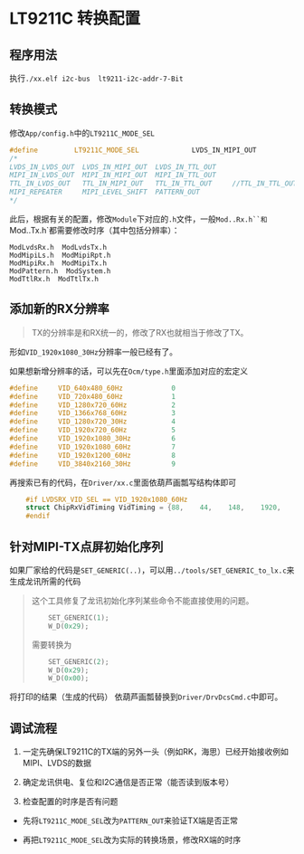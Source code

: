 # LT9211C 转换配置

## 程序用法

执行`./xx.elf i2c-bus  lt9211-i2c-addr-7-Bit`

## 转换模式

修改`App/config.h`中的`LT9211C_MODE_SEL`

```c
#define         LT9211C_MODE_SEL             LVDS_IN_MIPI_OUT
/*
LVDS_IN_LVDS_OUT  LVDS_IN_MIPI_OUT  LVDS_IN_TTL_OUT
MIPI_IN_LVDS_OUT  MIPI_IN_MIPI_OUT  MIPI_IN_TTL_OUT
TTL_IN_LVDS_OUT   TTL_IN_MIPI_OUT   TTL_IN_TTL_OUT     //TTL_IN_TTL_OUT时需注意ttltx 8264寄存器配置
MIPI_REPEATER     MIPI_LEVEL_SHIFT  PATTERN_OUT
*/
```

此后，根据有关的配置，修改`Module`下对应的`.h`文件，一般`Mod..Rx.h``和`Mod..Tx.h`都需要修改时序（其中包括分辨率）：

```
ModLvdsRx.h  ModLvdsTx.h
ModMipiLs.h  ModMipiRpt.h
ModMipiRx.h  ModMipiTx.h
ModPattern.h  ModSystem.h
ModTtlRx.h  ModTtlTx.h
```

## 添加新的RX分辨率

> TX的分辨率是和RX统一的，修改了RX也就相当于修改了TX。

形如`VID_1920x1080_30Hz`分辨率一般已经有了。

如果想新增分辨率的话，可以先在`Ocm/type.h`里面添加对应的宏定义

```c
#define     VID_640x480_60Hz            0
#define     VID_720x480_60Hz            1
#define     VID_1280x720_60Hz           2
#define     VID_1366x768_60Hz           3
#define     VID_1280x720_30Hz           4
#define     VID_1920x720_60Hz           5
#define     VID_1920x1080_30Hz          6
#define     VID_1920x1080_60Hz          7
#define     VID_1920x1200_60Hz          8
#define     VID_3840x2160_30Hz          9
```

再搜索已有的代码，在`Driver/xx.c`里面依葫芦画瓢写结构体即可

```c
    #if LVDSRX_VID_SEL == VID_1920x1080_60Hz
    struct ChipRxVidTiming VidTiming = {88,    44,    148,    1920,    2200,    4,    5,   36,   1080,   1125,   148500};
    #endif
```

## 针对MIPI-TX点屏初始化序列


如果厂家给的代码是`SET_GENERIC(..)`，可以用`../tools/SET_GENERIC_to_lx.c`来生成龙讯所需的代码

> 这个工具修复了龙讯初始化序列某些命令不能直接使用的问题。
> ```c
>     SET_GENERIC(1);
>     W_D(0x29);
> ```
> 
> 需要转换为
> 
> ```c
>     SET_GENERIC(2);
>     W_D(0x29);
>     W_D(0x00);
> ```

将打印的结果（生成的代码） 依葫芦画瓢替换到`Driver/DrvDcsCmd.c`中即可。

## 调试流程

1. 一定先确保LT9211C的TX端的另外一头（例如RK，海思）已经开始接收例如MIPI、LVDS的数据

2. 确定龙讯供电、复位和I2C通信是否正常（能否读到版本号）

3. 检查配置的时序是否有问题

- 先将`LT9211C_MODE_SEL`改为`PATTERN_OUT`来验证TX端是否正常

- 再把`LT9211C_MODE_SEL`改为实际的转换场景，修改RX端的时序



